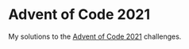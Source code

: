 # Advent of Code 2021

My solutions to the [Advent of Code 2021](https://adventofcode.com/2021) challenges.
